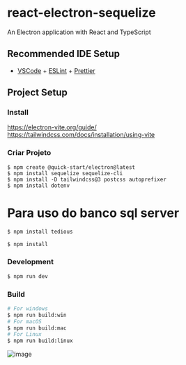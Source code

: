 # react-electron-sequelize

An Electron application with React and TypeScript

## Recommended IDE Setup

- [VSCode](https://code.visualstudio.com/) + [ESLint](https://marketplace.visualstudio.com/items?itemName=dbaeumer.vscode-eslint) + [Prettier](https://marketplace.visualstudio.com/items?itemName=esbenp.prettier-vscode)

## Project Setup

### Install
https://electron-vite.org/guide/
https://tailwindcss.com/docs/installation/using-vite

### Criar Projeto
```
$ npm create @quick-start/electron@latest
$ npm install sequelize sequelize-cli
$ npm install -D tailwindcss@3 postcss autoprefixer
$ npm install dotenv
```

# Para uso do banco sql server
```bash
$ npm install tedious
```

```bash
$ npm install
```

### Development

```bash
$ npm run dev
```

### Build

```bash
# For windows
$ npm run build:win
# For macOS
$ npm run build:mac
# For Linux
$ npm run build:linux
```


![image](https://github.com/user-attachments/assets/5399ff2e-5e55-448b-96a1-e62450831708)


